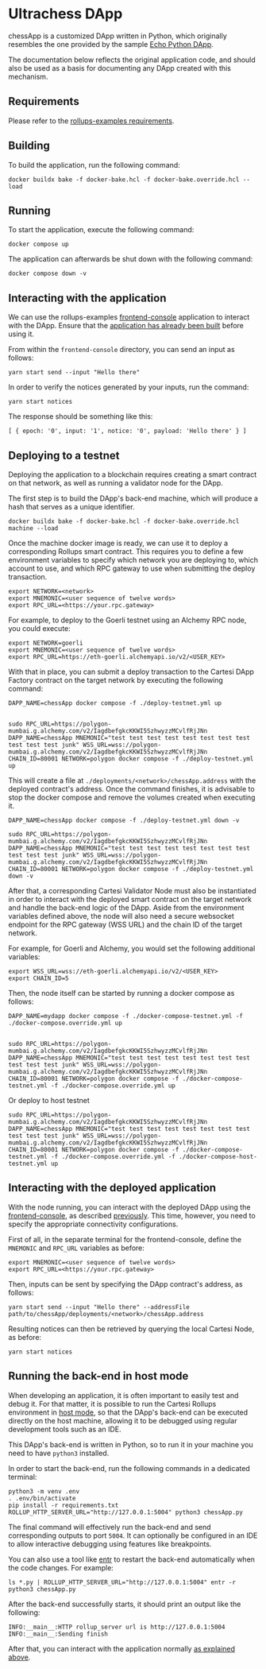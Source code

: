 # Ultrachess DApp

chessApp is a customized DApp written in Python, which originally resembles the one provided by the sample [Echo Python DApp](https://github.com/cartesi/rollups-examples/tree/main/echo-python).

The documentation below reflects the original application code, and should also be used as a basis for documenting any DApp created with this mechanism.

## Requirements

Please refer to the [rollups-examples requirements](https://github.com/cartesi/rollups-examples/tree/main/README.md#requirements).

## Building

To build the application, run the following command:

```shell
docker buildx bake -f docker-bake.hcl -f docker-bake.override.hcl --load
```

## Running

To start the application, execute the following command:

```shell
docker compose up
```

The application can afterwards be shut down with the following command:

```shell
docker compose down -v
```

## Interacting with the application

We can use the rollups-examples [frontend-console](https://github.com/cartesi/rollups-examples/tree/main/frontend-console) application to interact with the DApp.
Ensure that the [application has already been built](https://github.com/cartesi/rollups-examples/tree/main/frontend-console/README.md#building) before using it.

From within the `frontend-console` directory, you can send an input as follows:

```shell
yarn start send --input "Hello there"
```

In order to verify the notices generated by your inputs, run the command:

```shell
yarn start notices
```

The response should be something like this:

```shell
[ { epoch: '0', input: '1', notice: '0', payload: 'Hello there' } ]
```

## Deploying to a testnet

Deploying the application to a blockchain requires creating a smart contract on that network, as well as running a validator node for the DApp.

The first step is to build the DApp's back-end machine, which will produce a hash that serves as a unique identifier.

```shell
docker buildx bake -f docker-bake.hcl -f docker-bake.override.hcl machine --load
```

Once the machine docker image is ready, we can use it to deploy a corresponding Rollups smart contract. This requires you to define a few environment variables to specify which network you are deploying to, which account to use, and which RPC gateway to use when submitting the deploy transaction.

```shell
export NETWORK=<network>
export MNEMONIC=<user sequence of twelve words>
export RPC_URL=<https://your.rpc.gateway>
```

For example, to deploy to the Goerli testnet using an Alchemy RPC node, you could execute:

```shell
export NETWORK=goerli
export MNEMONIC=<user sequence of twelve words>
export RPC_URL=https://eth-goerli.alchemyapi.io/v2/<USER_KEY>
```

With that in place, you can submit a deploy transaction to the Cartesi DApp Factory contract on the target network by executing the following command:

```shell
DAPP_NAME=chessApp docker compose -f ./deploy-testnet.yml up


sudo RPC_URL=https://polygon-mumbai.g.alchemy.com/v2/IagdbefgkcKKWI5SzhwyzzMCvlfRjJNn DAPP_NAME=chessApp MNEMONIC="test test test test test test test test test test test junk" WSS_URL=wss://polygon-mumbai.g.alchemy.com/v2/IagdbefgkcKKWI5SzhwyzzMCvlfRjJNn CHAIN_ID=80001 NETWORK=polygon docker compose -f ./deploy-testnet.yml up
```

This will create a file at `./deployments/<network>/chessApp.address` with the deployed contract's address.
Once the command finishes, it is advisable to stop the docker compose and remove the volumes created when executing it.

```shell
DAPP_NAME=chessApp docker compose -f ./deploy-testnet.yml down -v

sudo RPC_URL=https://polygon-mumbai.g.alchemy.com/v2/IagdbefgkcKKWI5SzhwyzzMCvlfRjJNn DAPP_NAME=chessApp MNEMONIC="test test test test test test test test test test test junk" WSS_URL=wss://polygon-mumbai.g.alchemy.com/v2/IagdbefgkcKKWI5SzhwyzzMCvlfRjJNn CHAIN_ID=80001 NETWORK=polygon docker compose -f ./deploy-testnet.yml down -v

```

After that, a corresponding Cartesi Validator Node must also be instantiated in order to interact with the deployed smart contract on the target network and handle the back-end logic of the DApp.
Aside from the environment variables defined above, the node will also need a secure websocket endpoint for the RPC gateway (WSS URL) and the chain ID of the target network.

For example, for Goerli and Alchemy, you would set the following additional variables:

```shell
export WSS_URL=wss://eth-goerli.alchemyapi.io/v2/<USER_KEY>
export CHAIN_ID=5
```

Then, the node itself can be started by running a docker compose as follows:

```shell
DAPP_NAME=mydapp docker compose -f ./docker-compose-testnet.yml -f ./docker-compose.override.yml up


sudo RPC_URL=https://polygon-mumbai.g.alchemy.com/v2/IagdbefgkcKKWI5SzhwyzzMCvlfRjJNn DAPP_NAME=chessApp MNEMONIC="test test test test test test test test test test test junk" WSS_URL=wss://polygon-mumbai.g.alchemy.com/v2/IagdbefgkcKKWI5SzhwyzzMCvlfRjJNn CHAIN_ID=80001 NETWORK=polygon docker compose -f ./docker-compose-testnet.yml -f ./docker-compose.override.yml up
```

Or deploy to host testnet

```shell
sudo RPC_URL=https://polygon-mumbai.g.alchemy.com/v2/IagdbefgkcKKWI5SzhwyzzMCvlfRjJNn DAPP_NAME=chessApp MNEMONIC="test test test test test test test test test test test junk" WSS_URL=wss://polygon-mumbai.g.alchemy.com/v2/IagdbefgkcKKWI5SzhwyzzMCvlfRjJNn CHAIN_ID=80001 NETWORK=polygon docker compose -f ./docker-compose-testnet.yml -f ./docker-compose.override.yml -f ./docker-compose-host-testnet.yml up
```


## Interacting with the deployed application

With the node running, you can interact with the deployed DApp using the [frontend-console](https://github.com/cartesi/rollups-examples/tree/main/frontend-console), as described [previously](#interacting-with-the-application).
This time, however, you need to specify the appropriate connectivity configurations.

First of all, in the separate terminal for the frontend-console, define the `MNEMONIC` and `RPC_URL` variables as before:

```shell
export MNEMONIC=<user sequence of twelve words>
export RPC_URL=<https://your.rpc.gateway>
```

Then, inputs can be sent by specifying the DApp contract's address, as follows:

```shell
yarn start send --input "Hello there" --addressFile path/to/chessApp/deployments/<network>/chessApp.address
```

Resulting notices can then be retrieved by querying the local Cartesi Node, as before:

```shell
yarn start notices
```

## Running the back-end in host mode

When developing an application, it is often important to easily test and debug it. For that matter, it is possible to run the Cartesi Rollups environment in [host mode](https://github.com/cartesi/rollups-examples/tree/main/README.md#host-mode), so that the DApp's back-end can be executed directly on the host machine, allowing it to be debugged using regular development tools such as an IDE.

This DApp's back-end is written in Python, so to run it in your machine you need to have `python3` installed.

In order to start the back-end, run the following commands in a dedicated terminal:

```shell
python3 -m venv .env
. .env/bin/activate
pip install -r requirements.txt
ROLLUP_HTTP_SERVER_URL="http://127.0.0.1:5004" python3 chessApp.py
```

The final command will effectively run the back-end and send corresponding outputs to port `5004`.
It can optionally be configured in an IDE to allow interactive debugging using features like breakpoints.

You can also use a tool like [entr](https://eradman.com/entrproject/) to restart the back-end automatically when the code changes. For example:

```shell
ls *.py | ROLLUP_HTTP_SERVER_URL="http://127.0.0.1:5004" entr -r python3 chessApp.py
```

After the back-end successfully starts, it should print an output like the following:

```log
INFO:__main__:HTTP rollup_server url is http://127.0.0.1:5004
INFO:__main__:Sending finish
```

After that, you can interact with the application normally [as explained above](#interacting-with-the-application).
